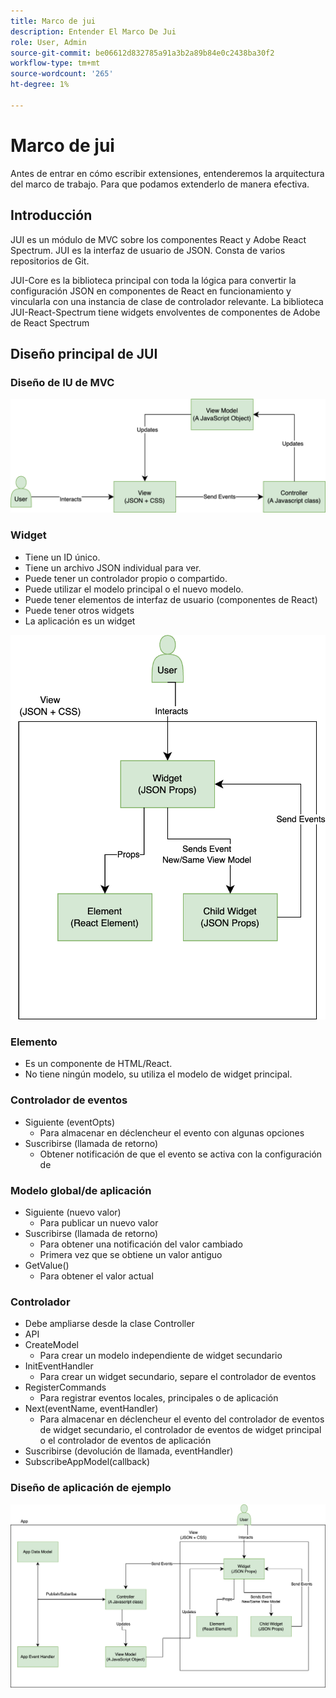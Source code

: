 ```yaml
---
title: Marco de jui
description: Entender El Marco De Jui
role: User, Admin
source-git-commit: be06612d832785a91a3b2a89b84e0c2438ba30f2
workflow-type: tm+mt
source-wordcount: '265'
ht-degree: 1%

---
```


# Marco de jui

Antes de entrar en cómo escribir extensiones, entenderemos la arquitectura del marco de trabajo.
Para que podamos extenderlo de manera efectiva.

## Introducción

JUI es un módulo de MVC sobre los componentes React y Adobe React Spectrum. JUI es la interfaz de usuario de JSON. Consta de varios repositorios de Git.

JUI-Core es la biblioteca principal con toda la lógica para convertir la configuración JSON en componentes de React en funcionamiento y vincularla con una instancia de clase de controlador relevante.
La biblioteca JUI-React-Spectrum tiene widgets envolventes de componentes de Adobe de React Spectrum

## Diseño principal de JUI

### Diseño de IU de MVC

![Flujo JUI MVC](./imgs/jui-mvc-flow.png)

### Widget

- Tiene un ID único.
- Tiene un archivo JSON individual para ver.
- Puede tener un controlador propio o compartido.
- Puede utilizar el modelo principal o el nuevo modelo.
- Puede tener elementos de interfaz de usuario (componentes de React)
- Puede tener otros widgets
- La aplicación es un widget

![Widget de JUI](./imgs/jui-widget.png)

### Elemento

- Es un componente de HTML/React.
- No tiene ningún modelo, su utiliza el modelo de widget principal.

### Controlador de eventos

- Siguiente (eventOpts)
   - Para almacenar en déclencheur el evento con algunas opciones
- Suscribirse (llamada de retorno)
   - Obtener notificación de que el evento se activa con la configuración de

### Modelo global/de aplicación

- Siguiente (nuevo valor)
   - Para publicar un nuevo valor
- Suscribirse (llamada de retorno)
   - Para obtener una notificación del valor cambiado
   - Primera vez que se obtiene un valor antiguo
- GetValue()
   - Para obtener el valor actual

### Controlador

- Debe ampliarse desde la clase Controller
- API
- CreateModel
   - Para crear un modelo independiente de widget secundario
- InitEventHandler
   - Para crear un widget secundario, separe el controlador de eventos
- RegisterCommands
   - Para registrar eventos locales, principales o de aplicación
- Next(eventName, eventHandler)
   - Para almacenar en déclencheur el evento del controlador de eventos de widget secundario, el controlador de eventos de widget principal o el controlador de eventos de aplicación
- Suscribirse (devolución de llamada, eventHandler)
- SubscribeAppModel(callback)

### Diseño de aplicación de ejemplo

![Aplicación de ejemplo](./imgs/jui-sample-app.png)
